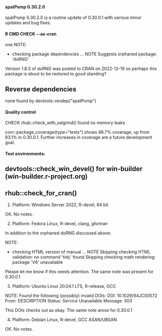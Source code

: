 
#### spatPomp 0.30.2.0 

spatPomp 0.30.2.0 is a routine update of 0.30.0.1 with various minor updates and bug fixes. 

#### R CMD CHECK --as-cran

one NOTE:
* checking package dependencies ... NOTE
Suggests orphaned package: ‘doRNG’

Version 1.8.3 of doRNG was posted to CRAN on 2022-12-19 so perhaps this package is about to be restored to good standing?

## Reverse dependencies

none found by devtools::revdep("spatPomp")

#### Quality control

CHECK  rhub::check_with_valgrind() found no memory leaks

covr::package_coverage(type="tests") shows 86.7% coverage, up from 83.1% in 0.30.0.1. Further increases in coverage are a future development goal.

#### Test environments:

## devtools::check_win_devel() for win-builder (win-builder.r-project.org)

## rhub::check_for_cran()

1.  Platform:   Windows Server 2022, R-devel, 64 bit

OK. No notes.

2.   Platform:   Fedora Linux, R-devel, clang, gfortran

In addition to the orphaned doRNG discussed above:

NOTE:
* checking HTML version of manual ... NOTE
Skipping checking HTML validation: no command 'tidy' found
Skipping checking math rendering: package 'V8' unavailable

Please let me know if this needs attention. The same note was
present for 0.30.0.1

3.   Platform:   Ubuntu Linux 20.04.1 LTS, R-release, GCC

NOTE:
  Found the following (possibly) invalid DOIs:
    DOI: 10.1029/94JC00572
      From: DESCRIPTION
      Status: Service Unavailable
      Message: 503

This DOIs checks out as okay. The same note arose for 0.30.0.1

4.   Platform:   Debian Linux, R-devel, GCC ASAN/UBSAN

OK. No notes.



